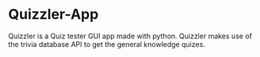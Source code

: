 # Quizzler-App

Quizzler is a Quiz tester GUI app made with python. Quizzler makes use of the trivia database API to get the general knowledge quizes.
